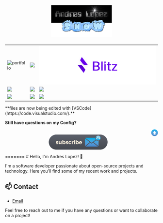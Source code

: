 <h1 align="center" name="top">
  <img src="https://github.com/AndresSnow0219/AndresSnow0219/blob/master/img/logo.png" alt="Bear Stone Smart Home" width="200">
</h1>
<table>
  <tr>
  <td><img src="https://github.com/AndresSnow0219/portfolio/blob/portfolio/public/portfolio.jpg" alt="portfolio" /></td>
  <td><img src="https://github.com/AndresSnow0219/checkout-single-subscription/blob/master/checkout-demo.gif" /></td>
  <td><img src="https://raw.githubusercontent.com/blitz-js/art/master/github-cover-photo.png" /></td>
  </tr>
  <tr>
  <td><img src="https://github.com/AndresSnow0219/flight-tracker/blob/master/props/images/wireframe_early_stage.png" /></td>
  <td><img src="https://advancedreact.com/images/ARG/arg-facebook-share.png" /></td>
  <td><img src="https://github.com/AndresSnow0219/solidity-modal/blob/master/.github/assets/header.png" /></td>
  </tr>
  <tr>
  <td><img src="https://img.shields.io/github/stars/clintonwoo/hackernews-react-graphql.svg?style=social&label=Star" /></td>
  <td><img src="http://i.imgur.com/67oYe9q.png)](https://www.howtographql.com" /></td>
  <td><img src="https://user-images.githubusercontent.com/4060187/61057426-4e5a4600-a3c3-11e9-9114-630743e05814.png" /></td>
  </tr>
</table> 
**files are now being edited with [VSCode](https://code.visualstudio.com/).**

**Still have questions on my Config?** <br>

<p align="center">
<a name="bottom" href="https://github.com/CCOSTAN/Home-AssistantConfig#logo"><img align="right" border="0" src="https://raw.githubusercontent.com/CCOSTAN/Home-AssistantConfig/master/config/www/custom_ui/floorplan/images/branding/up_arrow.png" width="22" ></a><br>
<a href="#top"><img align="center" border="0" src="https://raw.githubusercontent.com/CCOSTAN/Home-AssistantConfig/master/config/www/custom_ui/floorplan/images/branding/email_link.png" height="50" ></a><br>
<a href="mailto:andresfelipe.lopez0219@gmail.com">
</a>
</p>
=======
# Hello, I'm Andres Lopez! 👋

I'm a software developer passionate about open-source projects and technology. Here you'll find some of my recent work and projects.


## 📫 Contact

- [Email](andresfelipe.lopez0219@gmail.com)

Feel free to reach out to me if you have any questions or want to collaborate on a project!
